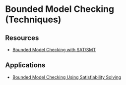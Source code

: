 # Bounded Model Checking (Techniques)

## Resources

- [Bounded Model Checking with SAT/SMT](https://www.cs.cmu.edu/~emc/15414-s14/lecture/Lecture%202%20Bounded%20MC%20with%20SAT_SMT.pdf)

## Applications

- [Bounded Model Checking Using Satisfiability Solving](http://fmv.jku.at/papers/ClarkeBiereRaimiZhu-FMSD-19-1-2001.pdf)
